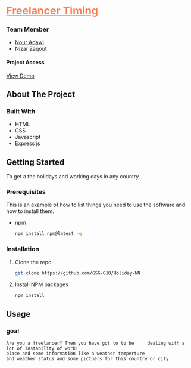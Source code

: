 <br />
<h1>
  <a style="color:coral" href="https://github.com/GSG-G10/Mapi">
    Freelancer Timing
  </a>
</h1>

<!-- Team Members -->
### Team Member
* [Nour Adawi](https://github.com/NourAdawi)
* Nizar Zaqout
#### Project Access
[View Demo]() 
<!-- ABOUT THE PROJECT -->
## About The Project
### Built With
* HTML
* CSS
* Javascript
* Express js



<!-- GETTING STARTED -->
## Getting Started

To get a the holidays and working days in any country.

### Prerequisites

This is an example of how to list things you need to use the software and how to install them.
* npm
  ```sh
  npm install npm@latest -g
  ```

### Installation

1. Clone the repo
   ```sh
   git clone https://github.com/GSG-G10/Holiday-NN
   ```
2. Install NPM packages
   ```sh
   npm install
   ```


<!-- USAGE EXAMPLES -->
## Usage
### goal
    Are you a freelancer? Then you have got to to be     dealing with a lot of instability of work!
    place and some information like a weather temperture
    and weather status and some pictuers for this country or city
